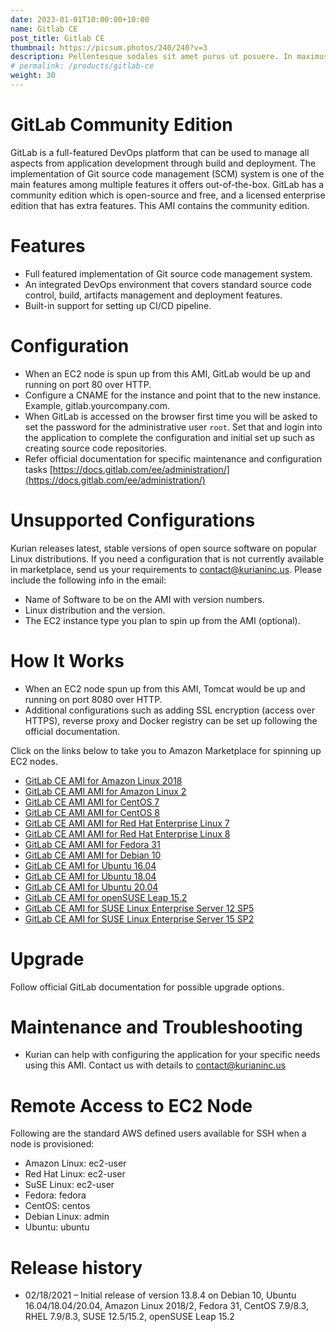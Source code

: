```yaml
---
date: 2023-01-01T10:00:00+10:00
name: Gitlab CE
post_title: Gitlab CE
thumbnail: https://picsum.photos/240/240?v=3
description: Pellentesque sodales sit amet purus ut posuere. In maximus augue et nisl varius commodo vel eu nisi.
# permalink: /products/gitlab-ce
weight: 30
---
```


GitLab Community Edition
========================

GitLab is a full-featured DevOps platform that can be used to manage all aspects from application development through build and deployment. The implementation of Git source code management (SCM) system is one of the main features among multiple features it offers out-of-the-box. GitLab has a community edition which is open-source and free, and a licensed enterprise edition that has extra features. This AMI contains the community edition.

[](https://github.com/kurianinc/ami-pub/wiki/GitLab-CE#features)Features
========================================================================

*   Full featured implementation of Git source code management system.
*   An integrated DevOps environment that covers standard source code control, build, artifacts management and deployment features.
*   Built-in support for setting up CI/CD pipeline.

[](https://github.com/kurianinc/ami-pub/wiki/GitLab-CE#configuration)Configuration
==================================================================================

*   When an EC2 node is spun up from this AMI, GitLab would be up and running on port 80 over HTTP.
*   Configure a CNAME for the instance and point that to the new instance. Example, gitlab.yourcompany.com.
*   When GitLab is accessed on the browser first time you will be asked to set the password for the administrative user `root`. Set that and login into the application to complete the configuration and initial set up such as creating source code repositories.
*   Refer official documentation for specific maintenance and configuration tasks [https://docs.gitlab.com/ee/administration/](https://docs.gitlab.com/ee/administration/)

[](https://github.com/kurianinc/ami-pub/wiki/GitLab-CE#unsupported-configurations)Unsupported Configurations
============================================================================================================

Kurian releases latest, stable versions of open source software on popular Linux distributions. If you need a configuration that is not currently available in marketplace, send us your requirements to [contact@kurianinc.us](mailto:contact@kurianinc.us). Please include the following info in the email:

*   Name of Software to be on the AMI with version numbers.
*   Linux distribution and the version.
*   The EC2 instance type you plan to spin up from the AMI (optional).

[](https://github.com/kurianinc/ami-pub/wiki/GitLab-CE#how-it-works)How It Works
================================================================================

*   When an EC2 node spun up from this AMI, Tomcat would be up and running on port 8080 over HTTP.
*   Additional configurations such as adding SSL encryption (access over HTTPS), reverse proxy and Docker registry can be set up following the official documentation.

Click on the links below to take you to Amazon Marketplace for spinning up EC2 nodes.

*   [GitLab CE AMI for Amazon Linux 2018](https://aws.amazon.com/marketplace/pp/prodview-m746lne7zhrqk?sr=0-11&ref_=beagle&applicationId=AWSMPContessa)
*   [GitLab CE AMI AMI for Amazon Linux 2](https://aws.amazon.com/marketplace/pp/prodview-aqihm6gvq7vty?sr=0-10&ref_=beagle&applicationId=AWSMPContessa)
*   [GitLab CE AMI AMI for CentOS 7](https://aws.amazon.com/marketplace/pp/prodview-72obtmcs2qhug?sr=0-2&ref_=beagle&applicationId=AWSMPContessa)
*   [GitLab CE AMI AMI for CentOS 8](https://aws.amazon.com/marketplace/pp/prodview-cq6uby2ochism?sr=0-4&ref_=beagle&applicationId=AWSMPContessa)
*   [GitLab CE AMI AMI for Red Hat Enterprise Linux 7](https://aws.amazon.com/marketplace/pp/prodview-m254pku4pu3lq?sr=0-13&ref_=beagle&applicationId=AWSMPContessa)
*   [GitLab CE AMI AMI for Red Hat Enterprise Linux 8](https://aws.amazon.com/marketplace/pp/prodview-yjx4dlhicuhdk?sr=0-12&ref_=beagle&applicationId=AWSMPContessa)
*   [GitLab CE AMI AMI for Fedora 31](https://aws.amazon.com/marketplace/pp/prodview-jgfqdyim5jhyc?sr=0-5&ref_=beagle&applicationId=AWSMPContessa)
*   [GitLab CE AMI AMI for Debian 10](https://aws.amazon.com/marketplace/pp/prodview-t4pdmys3xr3aa?sr=0-9&ref_=beagle&applicationId=AWSMPContessa)
*   [GitLab CE AMI for Ubuntu 16.04](https://aws.amazon.com/marketplace/pp/prodview-46e6llajyvmz2?sr=0-1&ref_=beagle&applicationId=AWSMPContessa)
*   [GitLab CE AMI for Ubuntu 18.04](https://aws.amazon.com/marketplace/pp/prodview-jlr6htvnw4fv4?sr=0-2&ref_=beagle&applicationId=AWSMPContessa)
*   [GitLab CE AMI for Ubuntu 20.04](https://aws.amazon.com/marketplace/pp/prodview-v2bgawmu4hyqs?sr=0-1&ref_=beagle&applicationId=AWSMPContessa)
*   [GitLab CE AMI for openSUSE Leap 15.2](https://github.com/kurianinc/ami-pub/wiki/GitLab-CE)
*   [GitLab CE AMI for SUSE Linux Enterprise Server 12 SP5](https://aws.amazon.com/marketplace/pp/B08X4QZ6LP)
*   [GitLab CE AMI for SUSE Linux Enterprise Server 15 SP2](https://aws.amazon.com/marketplace/pp/prodview-6ndrzhw74btwo?sr=0-8&ref_=beagle&applicationId=AWSMPContessa)

[](https://github.com/kurianinc/ami-pub/wiki/GitLab-CE#upgrade)Upgrade
======================================================================

Follow official GitLab documentation for possible upgrade options.

[](https://github.com/kurianinc/ami-pub/wiki/GitLab-CE#maintenance-and-troubleshooting)Maintenance and Troubleshooting
======================================================================================================================

*   Kurian can help with configuring the application for your specific needs using this AMI. Contact us with details to [contact@kurianinc.us](mailto:contact@kurianinc.us)

[](https://github.com/kurianinc/ami-pub/wiki/GitLab-CE#remote-access-to-ec2-node)Remote Access to EC2 Node
==========================================================================================================

Following are the standard AWS defined users available for SSH when a node is provisioned:

*   Amazon Linux: ec2-user
*   Red Hat Linux: ec2-user
*   SuSE Linux: ec2-user
*   Fedora: fedora
*   CentOS: centos
*   Debian Linux: admin
*   Ubuntu: ubuntu

[](https://github.com/kurianinc/ami-pub/wiki/GitLab-CE#release-history)Release history
======================================================================================

*   02/18/2021 – Initial release of version 13.8.4 on Debian 10, Ubuntu 16.04/18.04/20.04, Amazon Linux 2018/2, Fedora 31, CentOS 7.9/8.3, RHEL 7.9/8.3, SUSE 12.5/15.2, openSUSE Leap 15.2
